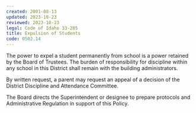 ```yaml
---
created: 2001-08-13
updated: 2023-10-23
reviewed: 2023-10-23
legal: Code of Idaho 33-205
title: Expulsion of Students
code: 0502.14
---
```



The power to expel a student permanently from school is a power retained by the Board of Trustees. The burden of responsibility for discipline within any school in this District shall remain with the building administrators.

By written request, a parent may request an appeal of a decision of the District Discipline and Attendance Committee.

The Board directs the Superintendent or designee to prepare protocols and Administrative Regulation in support of this Policy.
